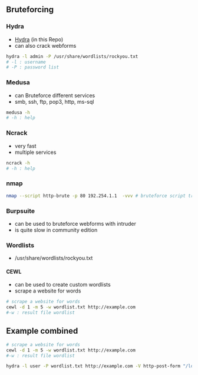 ## Bruteforcing

### Hydra
- [Hydra](tools/hydra.md) (in this Repo)
- can also crack webforms
```bash
hydra -l admin -P /usr/share/wordlists/rockyou.txt
# -l : username
# -P : password list
```

### Medusa
- can Bruteforce different services
- smb, ssh, ftp, pop3, http, ms-sql
```bash
medusa -h
# -h : help
```

### Ncrack
- very fast
- multiple services
```bash
ncrack -h
# -h : help
```

### nmap
```bash
nmap --script http-brute -p 80 192.254.1.1  -vvv # bruteforce script trys to brute force automatically
```

### Burpsuite
- can be used to bruteforce webforms with intruder
- is quite slow in community edition

### Wordlists
- /usr/share/wordlists/rockyou.txt


#### CEWL 
- can be used to create custom wordlists
- scrape a website for words

```bash
# scrape a website for words
cewl -d 1 -m 5 -w wordlist.txt http://example.com
#-w : result file wordlist
```

## Example combined

```bash
# scrape a website for words
cewl -d 1 -m 5 -w wordlist.txt http://example.com
#-w : result file wordlist

hydra -l user -P wordlist.txt http://example.com -V http-post-form "/login.php:username=^USER^&password=^PASS^:F=ERROR"
```